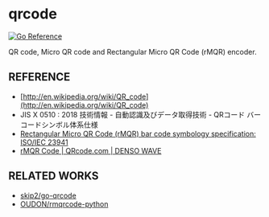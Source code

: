 # qrcode

[![Go Reference](https://pkg.go.dev/badge/github.com/shogo82148/qrcode.svg)](https://pkg.go.dev/github.com/shogo82148/qrcode)

QR code, Micro QR code and Rectangular Micro QR Code (rMQR) encoder.

## REFERENCE

- [http://en.wikipedia.org/wiki/QR_code](http://en.wikipedia.org/wiki/QR_code)
- JIS X 0510 : 2018 技術情報 - 自動認識及びデータ取得技術 - QRコード バーコードシンボル体系仕様
- [Rectangular Micro QR Code (rMQR) bar code symbology specification: ISO/IEC 23941](https://www.iso.org/standard/77404.html)
- [rMQR Code | QRcode.com | DENSO WAVE](https://www.qrcode.com/en/codes/rmqr.html)

## RELATED WORKS
- [skip2/go-qrcode](github.com/skip2/go-qrcode)
- [OUDON/rmqrcode-python](https://github.com/OUDON/rmqrcode-python)
